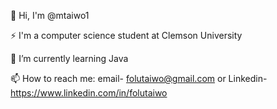 👋 Hi, I'm @mtaiwo1

⚡ I'm a computer science student at Clemson University

🌱 I’m currently learning Java

📫 How to reach me: email- folutaiwo@gmail.com or Linkedin- https://www.linkedin.com/in/folutaiwo
<!--
**mtaiwo1/mtaiwo1** is a ✨ _special_ ✨ repository because its `README.md` (this file) appears on your GitHub profile.

Here are some ideas to get you started:

- 🔭 I’m currently working on ...
- 🌱 I’m currently learning ...
- 👯 I’m looking to collaborate on ...
- 🤔 I’m looking for help with ...
- 💬 Ask me about ...
- 📫 How to reach me: ...
- 😄 Pronouns: ...
- ⚡ Fun fact: ...
-->
